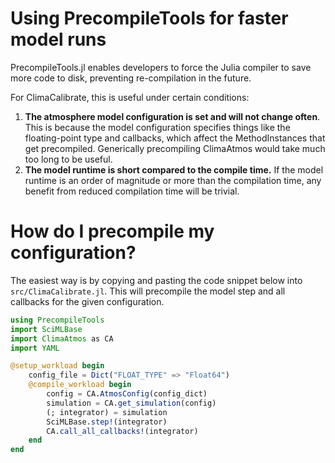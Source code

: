 # Using PrecompileTools for faster model runs

PrecompileTools.jl enables developers to force the Julia compiler to save more code to disk, preventing re-compilation in the future.

For ClimaCalibrate, this is useful under certain conditions:
1. **The atmosphere model configuration is set and will not change often**. This is because the model configuration specifies things like the floating-point type and callbacks, which affect the MethodInstances that get precompiled. Generically precompiling ClimaAtmos would take much too long to be useful.
2. **The model runtime is short compared to the compile time.** If the model runtime is an order of magnitude or more than the compilation time, any benefit from reduced compilation time will be trivial.

# How do I precompile my configuration?
The easiest way is by copying and pasting the code snippet below into `src/ClimaCalibrate.jl`.
This will precompile the model step and all callbacks for the given configuration.
```julia
using PrecompileTools
import SciMLBase
import ClimaAtmos as CA
import YAML

@setup_workload begin
    config_file = Dict("FLOAT_TYPE" => "Float64")
    @compile_workload begin
        config = CA.AtmosConfig(config_dict)
        simulation = CA.get_simulation(config)
        (; integrator) = simulation
        SciMLBase.step!(integrator)
        CA.call_all_callbacks!(integrator)
    end
end
```
